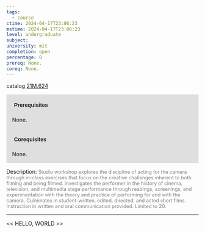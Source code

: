 ```yaml
---
tags:
  - course
ctime: 2024-04-17T23:06:23
mstime: 2024-04-17T23:06:23
level: undergraduate
subject: 
university: mit
completion: open
percentage: 0
prereq: None.
coreq: None.
---
```


catalog [21M.624](http://student.mit.edu/catalog/m21Mb.html#21M.624)

<span style="display: block; padding: 15px; background-color: rgb(100, 100, 100, 0.2);"><font id="m_prereq2591_0" style="display: block; font-family: Arial, sans-serif; font-weight: bold; padding: 5px">Prerequisites</font><br><span id="prereq2591_0">None.</span></span>
<span style="display: block; padding: 15px; background-color: rgb(100, 100, 100, 0.2);"><font id="m_coreq2591_0" style="display: block; font-family: Arial, sans-serif; font-weight: bold; padding: 5px">Corequisites</font><br><span id="coreq2591_0">None.</span></span>

<font style="">Description:</font>
<font style="color: grey; font-size: 0.8rem;">Studio workshop explores the discipline of acting for the camera through in-class exercises that focus on the creative challenges inherent to both filming and being filmed. Investigates the performer in the history of cinema, television, and multimedia stage performance through readings, screenings, and experimentation with the theory and practice of performing for and with the camera. Culminates in student-written, edited, directed, and acted short films. Instruction in written and oral communication provided. Limited to 20.</font>



---

<< HELLO, WORLD >>
